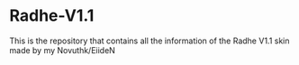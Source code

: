 # Radhe-V1.1
This is the repository that contains all the information of the Radhe V1.1 skin made by my Novuthk/EiideN
